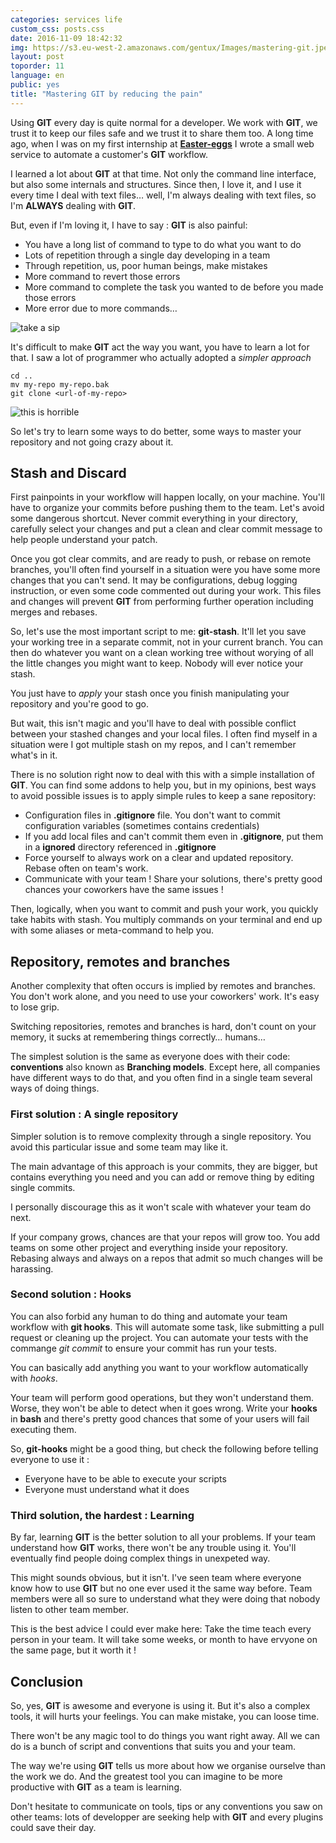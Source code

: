 ```yaml
---
categories: services life
custom_css: posts.css
date: 2016-11-09 18:42:32
img: https://s3.eu-west-2.amazonaws.com/gentux/Images/mastering-git.jpeg
layout: post
toporder: 11
language: en
public: yes
title: "Mastering GIT by reducing the pain"
---
```


Using **GIT** every day is quite normal for a developer. We work with **GIT**,
we trust it to keep our files safe and we trust it to share them too. A long
time ago, when I was on my first internship at
[**Easter-eggs**](https://easter-eggs.com/) I wrote a small web service to
automate a customer's **GIT** workflow.

I learned a lot about **GIT** at that time. Not only the command line interface,
but also some internals and structures. Since then, I love it, and I use it
every time I deal with text files… well, I'm always dealing with text files, so
I'm **ALWAYS** dealing with **GIT**.

But, even if I'm loving it, I have to say : **GIT** is also painful:

* You have a long list of command to type to do what you want to do
* Lots of repetition through a single day developing in a team
* Through repetition, us, poor human beings, make mistakes
* More command to revert those errors
* More command to complete the task you wanted to de before you made those
  errors
* More error due to more commands…

![take a sip](https://www.gizmodo.in/photo/47475817.cms)

It's difficult to make **GIT** act the way you want, you have to learn a lot for
that. I saw a lot of programmer who actually adopted a *simpler approach*

```
cd ..
mv my-repo my-repo.bak
git clone <url-of-my-repo>
```

![this is horrible](https://media.giphy.com/media/t3iWR3dkTsW9q/giphy.gif)

So let's try to learn some ways to do better, some ways to master your
repository and not going crazy about it.

## Stash and Discard

First painpoints in your workflow will happen locally, on your machine. You'll
have to organize your commits before pushing them to the team. Let's avoid some
dangerous shortcut. Never commit everything in your directory, carefully select
your changes and put a clean and clear commit message to help people understand
your patch.

Once you got clear commits, and are ready to push, or rebase on remote branches,
you'll often find yourself in a situation were you have some more changes that
you can't send. It may be configurations, debug logging instruction, or even
some code commented out during your work. This files and changes will prevent
**GIT** from performing further operation including merges and rebases.

So, let's use the most important script to me: **git-stash**. It'll let you save
your working tree in a separate commit, not in your current branch. You can then
do whatever you want on a clean working tree without worying of all the little
changes you might want to keep. Nobody will ever notice your stash.

You just have to *apply* your stash once you finish manipulating your repository
and you're good to go.

But wait, this isn't magic and you'll have to deal with possible conflict
between your stashed changes and your local files. I often find myself in a
situation were I got multiple stash on my repos, and I can't remember what's in
it.

There is no solution right now to deal with this with a simple installation of
**GIT**. You can find some addons to help you, but in my opinions, best ways to
avoid possible issues is to apply simple rules to keep a sane repository:

* Configuration files in **.gitignore** file. You don't want to commit
  configuration variables (sometimes contains credentials)
* If you add local files and can't commit them even in **.gitignore**, put them
  in a **ignored** directory referenced in **.gitignore**
* Force yourself to always work on a clear and updated repository. Rebase often
  on team's work.
* Communicate with your team ! Share your solutions, there's pretty good chances
  your coworkers have the same issues !

Then, logically, when you want to commit and push your work, you quickly take
habits with stash. You multiply commands on your terminal and end up with some
aliases or meta-command to help you.

## Repository, remotes and branches

Another complexity that often occurs is implied by remotes and branches. You
don't work alone, and you need to use your coworkers' work. It's easy to lose
grip.

Switching repositories, remotes and branches is hard, don't count on your
memory, it sucks at remembering things correctly… humans…

The simplest solution is the same as everyone does with their code:
**conventions** also known as **Branching models**. Except here, all companies
have different ways to do that, and you often find in a single team several ways
of doing things.

### First solution : A single repository

Simpler solution is to remove complexity through a single repository. You avoid
this particular issue and some team may like it.

The main advantage of this approach is your commits, they are bigger, but
contains everything you need and you can add or remove thing by editing single
commits.

I personally discourage this as it won't scale with whatever your team do next.

If your company grows, chances are that your repos will grow too. You add teams
on some other project and everything inside your repository. Rebasing always and
always on a repos that admit so much changes will be harassing.

### Second solution : Hooks

You can also forbid any human to do thing and automate your team workflow with
**git hooks**. This will automate some task, like submitting a pull request or
cleaning up the project. You can automate your tests with the commange *git
commit* to ensure your commit has run your tests.

You can basically add anything you want to your workflow automatically with
*hooks*.

Your team will perform good operations, but they won't understand them. Worse,
they won't be able to detect when it goes wrong. Write your **hooks** in
**bash** and there's pretty good chances that some of your users will fail
executing them.

So, **git-hooks** might be a good thing, but check the following before telling
everyone to use it :

* Everyone have to be able to execute your scripts
* Everyone must understand what it does

### Third solution, the hardest : Learning

By far, learning **GIT** is the better solution to all your problems. If your
team understand how **GIT** works, there won't be any trouble using it. You'll
eventually find people doing complex things in unexpeted way.

This might sounds obvious, but it isn't. I've seen team where everyone know how
to use **GIT** but no one ever used it the same way before. Team members were
all so sure to understand what they were doing that nobody listen to other team
member.

This is the best advice I could ever make here: Take the time teach every person
in your team. It will take some weeks, or month to have ervyone on the same
page, but it worth it !

## Conclusion

So, yes, **GIT** is awesome and everyone is using it. But it's also a complex
tools, it will hurts your feelings. You can make mistake, you can loose time.

There won't be any magic tool to do things you want right away. All we can do is
a bunch of script and conventions that suits you and your team.

The way we're using **GIT** tells us more about how we organise ourselve than
the work we do. And the greatest tool you can imagine to be more productive with
**GIT** as a team is learning.

Don't hesitate to communicate on tools, tips or any conventions you saw on other
teams: lots of developper are seeking help with **GIT** and every plugins could
save their day.
